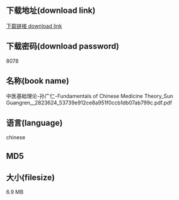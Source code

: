 ## 下载地址(download link)
[下载链接 download link](https://tutu365.netlify.app/?s=%E4%B8%AD%E5%8C%BB%E5%9F%BA%E7%A1%80%E7%90%86%E8%AE%BA-%E5%AD%99%E5%B9%BF%E4%BB%81-Fundamentals+of+Chinese+Medicine+Theory_Sun+Guangren__2823624_53739e912ce8a951f0ccb1db07ab799c.pdf)

## 下载密码(download password)
8078

## 名称(book name)
中医基础理论-孙广仁-Fundamentals of Chinese Medicine Theory_Sun Guangren__2823624_53739e912ce8a951f0ccb1db07ab799c.pdf.pdf

## 语言(language)
chinese

## MD5


## 大小(filesize)
6.9 MB
